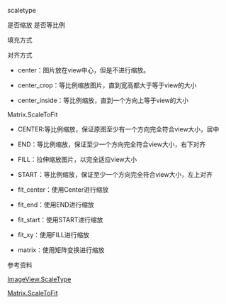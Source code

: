 scaletype

是否缩放
是否等比例

填充方式

对齐方式




- center：图片放在view中心，但是不进行缩放。

- center_crop：等比例缩放图片，直到宽高都大于等于view的大小

- center_inside：等比例缩放，直到一个方向上等于view的大小


Matrix.ScaleToFit

- CENTER:等比例缩放，保证原图至少有一个方向完全符合view大小，居中
- END：等比例缩放，保证至少一个方向完全符合view大小，右下对齐
- FILL：拉伸缩放图片，以完全适应view大小
- START：等比例缩放，保证至少一个方向完全符合view大小，左上对齐




- fit_center：使用Center进行缩放

- fit_end：使用END进行缩放

- fit_start：使用START进行缩放

- fit_xy：使用FILL进行缩放

- matrix：使用矩阵变换进行缩放


参考资料

[ImageView.ScaleType](https://developer.android.com/reference/android/widget/ImageView.ScaleType.html)

[Matrix.ScaleToFit](https://developer.android.com/reference/android/graphics/Matrix.ScaleToFit.html#CENTER)